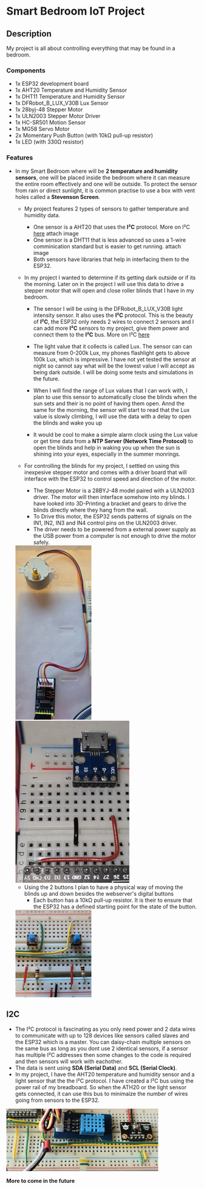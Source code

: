 # Smart Bedroom IoT Project

## Description
My project is all about controlling everything that may be found in a bedroom. 

### Components
- 1x ESP32 development board
- 1x AHT20 Temperature and Humidity Sensor
- 1x DHT11 Temperature and Humidity Sensor
- 1x DFRobot_B_LUX_V30B Lux Sensor
- 1x 28byj-48 Stepper Motor
- 1x ULN2003 Stepper Motor Driver
- 1x HC-SR501 Motion Sensor
- 1x MG58 Servo Motor
- 2x Momentary Push Button (with 10kΩ pull-up resistor)
- 1x LED (with 330Ω resistor)

### Features
- In my Smart Bedroom where will be **2 temperature and humidity sensors**, one will be placed inside the bedroom where it can measure the entire room effectively and one will be outside. To          protect the sensor from rain or direct sunlight, it is common practise to use a box with vent holes called a **Stevenson Screen**.
  
  - My project features 2 types of sensors to gather temperature and humidity data.
      - One sensor is a AHT20 that uses the **I²C** protocol. More on I²C [here](#i2c)
      attach image
      - One  sensor is a DHT11 that is less advanced so uses a 1-wire comminication standard but is easier to get running. 
        attach image
    - Both sensors have libraries that help in interfacing them to the ESP32.


  - In my project I wanted to determine if its getting dark outside or if its the morning. Later on in the project I will use this data to drive a stepper motor that will open and close roller blinds that I have in my bedroom.
      - The sensor I will be using is the DFRobot_B_LUX_V30B light intensity sensor. It also uses the **I²C** protocol. This is the beauty of **I²C**, the ESP32 only needs 2 wires to connect 2 sensors and I can add more **I²C** sensors to my project, give them power and connect them to the **I²C** bus. More on I²C [here](#i2c)
        
      - The light value that it collects is called Lux. The sensor can can measure from 0-200k Lux, my phones flashlight gets to above 100k Lux, which is impressive. I have not yet tested the sensor at night so cannot say what will be the lowest value I will accept as being dark outside. I will be doing some tests and simulations in the future.
      - When I will find the range of Lux values that I can work with, I plan to use this sensor to automatically close the blinds when the sun sets and their is no point of having them open. Annd the same for the morning, the sensor will start to read that the Lux value is slowly climbing, I will use the data with a delay to open the blinds and wake you up
  
      - It would be cool to make a simple alarm clock using the Lux value or get time data from a **NTP Server (Network Time Protocol)** to open the blinds and help in waking you up when the sun is shining into your eyes, especially in the summer monrings.


  - For controlling the blinds for my project, I settled on using this inexpesive stepper motor and comes with a driver board that will interface with the ESP32 to control speed and direction of the motor.
    - The Stepper Motor is a 28BYJ-48 model paired with a ULN2003 driver. The motor will then interface somehow into my blinds. I have looked into 3D-Printing a bracket and gears to drive the blinds directly where they hang from the wall.
    - To Drive this motor, the ESP32 sends patterns of signals on the IN1, IN2, IN3 and IN4 control pins on the ULN2003 driver.
    - The driver needs to be powered from a external power supply as the USB power from a computer is not enough to drive the motor safely.
  <img src="https://raw.githubusercontent.com/CircuitSculptor/IoT-Project/main/Project%20Photos/Stepper%20Motor+Driver.jpg" alt="Stepper Motor" width="200">
  <img src="https://raw.githubusercontent.com/CircuitSculptor/IoT-Project/main/Project%20Photos/External%20Power%20Supply%20USB%20Connector.jpg" alt="USB Connector" width="300"> 


  - Using the 2 buttons I plan to have a physical way of moving the blinds up and down besides the webserver's digital buttons
    - Each button has a 10kΩ pull-up resistor. It is their to ensure that the ESP32 has a defined starting point for the state of the button.
  <img src="https://raw.githubusercontent.com/CircuitSculptor/IoT-Project/main/Project%20Photos/Buttons.jpg" alt="Buttons" width="200">


## I2C
- The I²C protocol is fascinating as you only need power and 2 data wires to communicate with up to 128 devices like sensors called slaves and the ESP32 which is a master. You can daisy-chain multiple sensors on the same bus as long as you dont use 2 identical      sensors, if a sensor has multiple I²C addresses then some changes to the code is required and then sensors will work with eachother.  
- The data is sent using **SDA (Serial Data)** and **SCL (Serial Clock)**.
- In my project, I have the AHT20 temperature and humidity sensor and a light sensor that the the I²C protocol. I have created a I²C bus using the power rail of my breadboard. So when the ATH20 or the light sensor gets connected, it can use this bus to minimaize the number of wires going from sensors to the ESP32.
<img src="https://raw.githubusercontent.com/CircuitSculptor/IoT-Project/main/Project%20Photos/I2C%20bus.jpg" alt="I2C Bus" width="400">


**More to come in the future**



  
